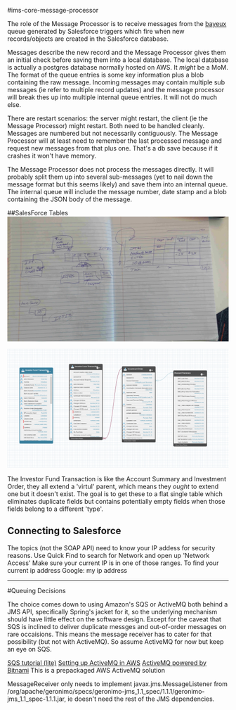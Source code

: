 #ims-core-message-processor

The role of the Message Processor is to receive messages from the [bayeux](https://en.wikipedia.org/wiki/Comet_(programming)) queue generated by Salesforce triggers which fire when new records/objects are created in the Salesforce database.

Messages describe the new record and the Message Processor gives them an initial check before saving them into a local database. The local database is actually a postgres database normally hosted on AWS. It *might* be a MoM. The format of the queue entries is some key information plus a blob containing the raw message. Incoming messages may contain multiple sub messages (ie refer to multiple record updates) and the message processor will break thes up into multiple internal queue entries. It will not do much else.

There are restart scenarios: the server might restart, the client (ie the Message Processor) might restart. Both need to be handled cleanly. Messages are numbered but not necessarily contiguously. The Message Processor will at least need to remember the last processed message and request new messages from that plus one. That's a db save because if it crashes it won't have memory.

The Message Processor does not process the messages directly. It will probably split them up into several sub-messages (yet to nail down the message format but this seems likely) and save them into an internal queue. The internal queue will include the message number, date stamp and a blob containing the JSON body of the message.

##SalesForce Tables
<img src="AndrewTables.jpg" width="1000">

<img src="SalesForceTables.png" width="1000">

The Investor Fund Transaction is like the Account Summary and Investment Order, they all extend a 'virtul' parent, which means they *ought* to extend one but it doesn't exist. The goal is to get these to a flat single table which eliminates duplicate fields but contains potentially empty fields when those fields belong to a different 'type'.

## Connecting to Salesforce
The topics (not the SOAP API) need to know your IP addess for security reasons. Use Quick Find to search for Network and open up 'Network Access'
Make sure your current IP is in one of those ranges.
To find your current ip address Google: my ip address

---
#Queuing Decisions

The choice comes down to using Amazon's SQS or ActiveMQ both behind a JMS API, specifically Spring's jacket for it, so the underlying mechanism should have little effect on the software design. Except for the caveat that SQS is inclined to deliver duplicate messges and out-of-order messages on rare occaisions. This means the message receiver has to cater for that possibility (but not with ActiveMQ). So assume ActiveMQ for now but keep an eye on SQS.

[SQS tutorial (lite)](https://dzone.com/articles/aws-sqs-and-spring-jmsintegration)
[Setting up ActiveMQ in AWS](https://github.com/compomics/compomics-crowd/wiki/Setting-up-ActiveMQ-in-AWS)
[ActiveMQ powered by Bitnami](https://aws.amazon.com/marketplace/pp/B01K0IWOQO) This is a prepackaged AWS ActiveMQ solution

MessageReceiver only needs to implement javax.jms.MessageListener from /org/apache/geronimo/specs/geronimo-jms_1.1_spec/1.1.1/geronimo-jms_1.1_spec-1.1.1.jar, ie doesn't need the rest of the JMS dependencies.




